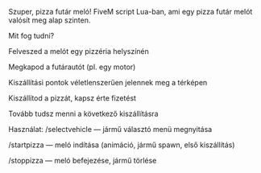 Szuper, pizza futár meló! FiveM script Lua-ban, ami egy pizza futár melót valósít meg alap szinten.

Mit fog tudni?

Felveszed a melót egy pizzéria helyszínén

Megkapod a futárautót (pl. egy motor)

Kiszállítási pontok véletlenszerűen jelennek meg a térképen

Kiszállítod a pizzát, kapsz érte fizetést

Tovább tudsz menni a következő kiszállításra


Használat:
/selectvehicle — jármű választó menü megnyitása

/startpizza — meló indítása (animáció, jármű spawn, első kiszállítás)

/stoppizza — meló befejezése, jármű törlése
